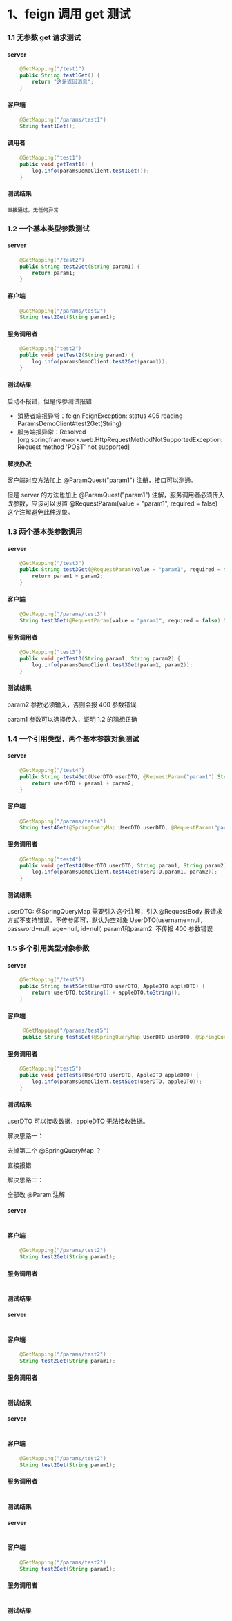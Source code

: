 # 1、feign 调用 get 测试

### 1.1 无参数 get 请求测试

#### server 

```java
    @GetMapping("/test1")
    public String test1Get() {
        return "这是返回消息";
    }
```

#### 客户端 

```java
    @GetMapping("/params/test1")
    String test1Get();
```

#### 调用者

```java
    @GetMapping("test1")
    public void getTest1() {
        log.info(paramsDemoClient.test1Get());
    }
```

#### 测试结果

    直接通过，无任何异常

### 1.2 一个基本类型参数测试


#### server

```java
    @GetMapping("/test2")
    public String test2Get(String param1) {
        return param1;
    }
```

#### 客户端 

```java
    @GetMapping("/params/test2")
    String test2Get(String param1);
```
#### 服务调用者

```java
    @GetMapping("test2")
    public void getTest2(String param1) {
        log.info(paramsDemoClient.test2Get(param1));
    }
```

#### 测试结果

启动不报错，但是传参测试报错

- 消费者端报异常：feign.FeignException: status 405 reading ParamsDemoClient#test2Get(String)
- 服务端报异常：Resolved [org.springframework.web.HttpRequestMethodNotSupportedException: Request method 'POST' not supported]

#### 解决办法 

客户端对应方法加上 @ParamQuest("param1") 注册，接口可以测通。

但是 server 的方法也加上 @ParamQuest("param1") 注解，服务调用者必须传入改参数，应该可以设置 @RequestParam(value = "param1", required = false) 这个注解避免此种现象。


### 1.3 两个基本类参数调用

#### server

```java
    @GetMapping("/test3")
    public String test3Get(@RequestParam(value = "param1", required = false) String param1, @RequestParam("param2") String param2) {
        return param1 + param2;
    }
```

#### 客户端 

```java
    @GetMapping("/params/test3")
    String test3Get(@RequestParam(value = "param1", required = false) String param1, @RequestParam("param2") String param2);
```
#### 服务调用者

```java
    @GetMapping("test3")
    public void getTest3(String param1, String param2) {
        log.info(paramsDemoClient.test3Get(param1, param2));
    }
```

#### 测试结果

param2 参数必须输入，否则会报 400 参数错误

param1 参数可以选择传入，证明 1.2 的猜想正确


### 1.4 一个引用类型，两个基本参数对象测试

#### server

```java
    @GetMapping("/test4")
    public String test4Get(UserDTO userDTO, @RequestParam("param1") String param1, @RequestParam("param2") String param2) {
        return userDTO + param1 + param2;
    }
```

#### 客户端 

```java
    @GetMapping("/params/test4")
    String test4Get(@SpringQueryMap UserDTO userDTO, @RequestParam("param1") String param1, @RequestParam("param2") String param2);
```
#### 服务调用者

```java
    @GetMapping("test4")
    public void getTest4(UserDTO userDTO, String param1, String param2) {
        log.info(paramsDemoClient.test4Get(userDTO,param1, param2));
    }
```

#### 测试结果

userDTO: @SpringQueryMap 需要引入这个注解，引入@RequestBody 报请求方式不支持错误。不传参即可，默认为空对象 UserDTO(username=null, password=null, age=null, id=null)
param1和param2: 不传报 400 参数错误

### 1.5 多个引用类型对象参数

#### server
```java
    @GetMapping("/test5")
    public String test5Get(UserDTO userDTO, AppleDTO appleDTO) {
        return userDTO.toString() + appleDTO.toString();
    }
```

#### 客户端 

```java
     @GetMapping("/params/test5")
     public String test5Get(@SpringQueryMap UserDTO userDTO, @SpringQueryMap AppleDTO appleDTO);
```
#### 服务调用者

```java
    @GetMapping("test5")
    public void getTest5(UserDTO userDTO, AppleDTO appleDTO) {
        log.info(paramsDemoClient.test5Get(userDTO, appleDTO));
    }
```

#### 测试结果

userDTO 可以接收数据，appleDTO 无法接收数据。

解决思路一：

去掉第二个 @SpringQueryMap ？

直接报错

解决思路二：

全部改 @Param 注解


#### server
```java

```

#### 客户端 

```java
    @GetMapping("/params/test2")
    String test2Get(String param1);
```
#### 服务调用者

```java

```

#### 测试结果

#### server
```java

```

#### 客户端 

```java
    @GetMapping("/params/test2")
    String test2Get(String param1);
```
#### 服务调用者

```java

```

#### 测试结果

#### server
```java

```

#### 客户端 

```java
    @GetMapping("/params/test2")
    String test2Get(String param1);
```
#### 服务调用者

```java

```

#### 测试结果

#### server
```java

```

#### 客户端 

```java
    @GetMapping("/params/test2")
    String test2Get(String param1);
```
#### 服务调用者

```java

```

#### 测试结果






